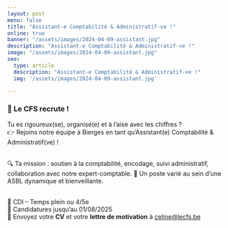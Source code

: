 ```yaml
---
layout: post
menu: false
title: "Assistant-e Comptabilité & Administratif-ve !"
online: true
banner: "/assets/images/2024-04-09-assistant.jpg"
description: "Assistant-e Comptabilité & Administratif-ve !"
image: "/assets/images/2024-04-09-assistant.jpg"
seo:
  type: article
  description: "Assistant-e Comptabilité & Administratif-ve !"
  img: '/assets/images/2024-04-09-assistant.jpg'

---
```

### 📣 Le CFS recrute  !

Tu es rigoureux(se), organisé(e) et à l’aise avec les chiffres ? <br>
👉 Rejoins notre équipe à Bierges en tant qu’Assistant(e) Comptabilité & Administratif(ve) ! <br><br>

🔍 Ta mission : soutien à la comptabilité, encodage, suivi administratif, collaboration avec notre expert-comptable.
🧾 Un poste varié au sein d’une ASBL dynamique et bienveillante.<br><br>

📍 CDI – Temps plein ou 4/5e <br>
📅 Candidatures jusqu’au 01/08/2025 <br>
📩 Envoyez votre **CV** et votre **lettre de motivation** à [celine@lecfs.be](mailto:celine@lecfs.be)

